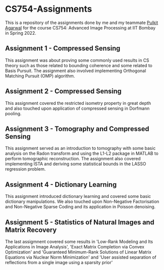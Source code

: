 # CS754-Assignments

This is a repository of the assignments done by me and my teammate [Pulkit Agarwal](https://github.com/PulkitAgr113) for the course CS754: Advanced Image Processing at IIT Bombay in Spring 2022.

## Assignment 1 - Compressed Sensing
This assignment was about proving some commonly used results in CS theory such as those related to bounding coherence and some related to Basis Pursuit. The assignment also involved implementing Orthogonal Matching Pursuit (OMP) algorithm.

## Assignment 2 - Compressed Sensing
This assignment covered the restricted isometry property in great depth and also touched upon application of compressed sensing in Dorfmann pooling.

## Assignment 3 - Tomography and Compressed Sensing
This assignment served as an introduction to tomography with some basic analysis on the Radon transform and using the L1-L2 package in MATLAB to perform tomographic reconstruction. The assignment also covered implementing ISTA and deriving some statistical bounds in the LASSO regression problem.

## Assignment 4 - Dictionary Learning
This assignment introduced dictionary learning and covered some basic dictionary manipulations. We also touched upon Non-Negative Factorisation and Non-Negative Sparse Coding and its application in Poisson denoising.

## Assignment 5 - Statistics of Natural Images and Matrix Recovery
The last assigmnent covered some results in 'Low-Rank Modeling and Its Applications in Image Analysis', 'Exact Matrix Completion via Convex Optimization' and 'Guaranteed Minimum-Rank Solutions of Linear Matrix Equations via Nuclear Norm Minimization' and 'User assisted separation of reflections from a single image using a sparsity prior'
